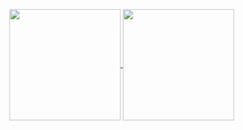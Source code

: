 

<a href="https://github.com/yusufcanb/yusufcanb">
  <img height=200 align="center" src="https://github-readme-stats.vercel.app/api?username=yusufcanb&hide=issues&show_icons=true&hide_border=true"/>
</a>
<a href="https://github.com/yusufcanb/yusufcanb">
  <img height=200 align="center" src="https://github-readme-stats.vercel.app/api/top-langs/?username=yusufcanb&hide_border=true&hide_progress=true&langs_count=5" />
</a>
